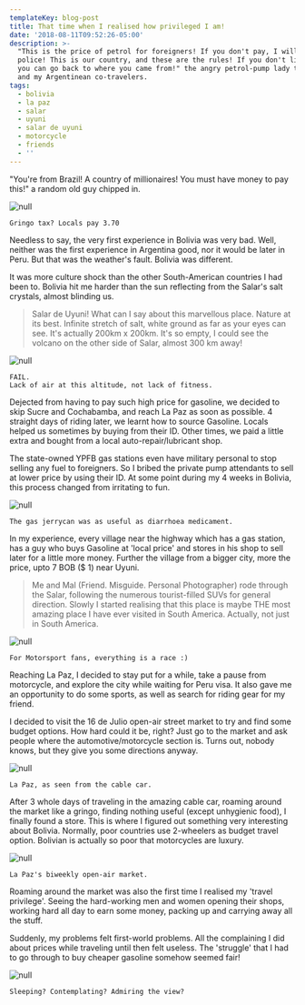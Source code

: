 ```yaml
---
templateKey: blog-post
title: That time when I realised how privileged I am!
date: '2018-08-11T09:52:26-05:00'
description: >-
  "This is the price of petrol for foreigners! If you don't pay, I will call the
  police! This is our country, and these are the rules! If you don't like this,
  you can go back to where you came from!" the angry petrol-pump lady told me
  and my Argentinean co-travelers.
tags:
  - bolivia
  - la paz
  - salar
  - uyuni
  - salar de uyuni
  - motorcycle
  - friends
  - ''
---
```

"You're from Brazil! A country of millionaires! You must have money to pay this!" a random old guy chipped in.

![null](/img/bol1.jpg)

```
Gringo tax? Locals pay 3.70
```

Needless to say, the very first experience in Bolivia was very bad. Well, neither was the first experience in Argentina good, nor it would be later in Peru. But that was the weather's fault. Bolivia was different.

It was more culture shock than the other South-American countries I had been to. Bolivia hit me harder than the sun reflecting from the Salar's salt crystals, almost blinding us.

> Salar de Uyuni! What can I say about this marvellous place. Nature at its best. Infinite stretch of salt, white ground as far as your eyes can see. It's actually 200km x 200km. It's so empty, I could see the volcano on the other side of Salar, almost 300 km away!

![null](/img/20180715_130642_001-ANIMATION.gif)

```
FAIL.
Lack of air at this altitude, not lack of fitness.
```

Dejected from having to pay such high price for gasoline, we decided to skip Sucre and Cochabamba, and reach La Paz as soon as possible. 4 straight days of riding later, we learnt how to source Gasoline. Locals helped us sometimes by buying from their ID. Other times, we paid a little extra and bought from a local auto-repair/lubricant shop.

The state-owned YPFB gas stations even have military personal to stop selling any fuel to foreigners. So I bribed the private pump attendants to sell at lower price by using their ID. At some point during my 4 weeks in Bolivia, this process changed from irritating to fun.

![null](/img/bol2.jpg)

```
The gas jerrycan was as useful as diarrhoea medicament.
```

In my experience, every village near the highway which has a gas station, has a guy who buys Gasoline at 'local price' and stores in his shop to sell later for a little more money. Further the village from a bigger city, more the price, upto 7 BOB ($ 1)  near Uyuni.

> Me and Mal (Friend. Misguide. Personal Photographer) rode through the Salar, following the numerous tourist-filled SUVs for general direction. Slowly I started realising that this place is maybe THE most amazing place I have ever visited in South America. Actually, not just in South America.

![null](/img/bol4.jpg)

```
For Motorsport fans, everything is a race :)
```

Reaching La Paz, I decided to stay put for a while, take a pause from motorcycle, and explore the city while waiting for Peru visa. It also gave me an opportunity to do some sports, as well as search for riding gear for my friend.

I decided to visit the 16 de Julio open-air street market to try and find some budget options. How hard could it be, right? Just go to the market and ask people where the automotive/motorcycle section is. Turns out, nobody knows, but they give you some directions anyway.

![null](/img/bol6.jpg)

```
La Paz, as seen from the cable car.
```

After 3 whole days of traveling in the amazing cable car, roaming around the market like a gringo, finding nothing useful (except unhygienic food), I finally found a store. This is where I figured out something very interesting about Bolivia. Normally, poor countries use 2-wheelers as budget travel option. Bolivian is actually so poor that motorcycles are luxury.

![null](/img/bol5.jpg)

```
La Paz's biweekly open-air market.
```

Roaming around the market was also the first time I realised my 'travel privilege'. Seeing the hard-working men and women opening their shops, working hard all day to earn some money, packing up and carrying away all the stuff.

Suddenly, my problems felt first-world problems. All the complaining I did about prices while traveling until then felt useless. The 'struggle' that I had to go through to buy cheaper gasoline somehow seemed fair!

![null](/img/bol3.jpg)

```
Sleeping? Contemplating? Admiring the view?
```
